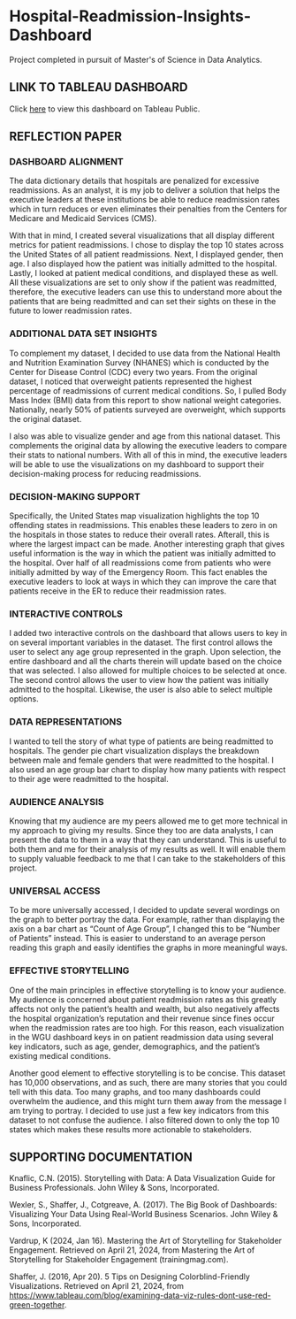 # Hospital-Readmission-Insights-Dashboard
Project completed in pursuit of Master's of Science in Data Analytics.

## LINK TO TABLEAU DASHBOARD
Click [here](https://public.tableau.com/views/KevinRupe-D210OriginalFinal/Story1?:language=en-US&:sid=&:redirect=auth&:display_count=n&:origin=viz_share_link) to view this dashboard on Tableau Public.

## REFLECTION PAPER

### DASHBOARD ALIGNMENT

The data dictionary details that hospitals are penalized for excessive readmissions. As an analyst, it is my job to deliver a solution that helps the executive leaders at these institutions be able to reduce readmission rates which in turn reduces or even eliminates their penalties from the Centers for Medicare and Medicaid Services (CMS). 

With that in mind, I created several visualizations that all display different metrics for patient readmissions. I chose to display the top 10 states across the United States of all patient readmissions. Next, I displayed gender, then age. I also displayed how the patient was initially admitted to the hospital. Lastly, I looked at patient medical conditions, and displayed these as well. All these visualizations are set to only show if the patient was readmitted, therefore, the executive leaders can use this to understand more about the patients that are being readmitted and can set their sights on these in the future to lower readmission rates. 

### ADDITIONAL DATA SET INSIGHTS

To complement my dataset, I decided to use data from the National Health and Nutrition Examination Survey (NHANES) which is conducted by the Center for Disease Control (CDC) every two years. From the original dataset, I noticed that overweight patients represented the highest percentage of readmissions of current medical conditions. So, I pulled Body Mass Index (BMI) data from this report to show national weight categories. Nationally, nearly 50% of patients surveyed are overweight, which supports the original dataset. 

I also was able to visualize gender and age from this national dataset. This complements the original data by allowing the executive leaders to compare their stats to national numbers. With all of this in mind, the executive leaders will be able to use the visualizations on my dashboard to support their decision-making process for reducing readmissions. 

### DECISION-MAKING SUPPORT

Specifically, the United States map visualization highlights the top 10 offending states in readmissions. This enables these leaders to zero in on the hospitals in those states to reduce their overall rates. Afterall, this is where the largest impact can be made. Another interesting graph that gives useful information is the way in which the patient was initially admitted to the hospital. Over half of all readmissions come from patients who were initially admitted by way of the Emergency Room. This fact enables the executive leaders to look at ways in which they can improve the care that patients receive in the ER to reduce their readmission rates. 

### INTERACTIVE CONTROLS

I added two interactive controls on the dashboard that allows users to key in on several important variables in the dataset. The first control allows the user to select any age group represented in the graph. Upon selection, the entire dashboard and all the charts therein will update based on the choice that was selected. I also allowed for multiple choices to be selected at once. The second control allows the user to view how the patient was initially admitted to the hospital. Likewise, the user is also able to select multiple options. 

### DATA REPRESENTATIONS

I wanted to tell the story of what type of patients are being readmitted to hospitals. The gender pie chart visualization displays the breakdown between male and female genders that were readmitted to the hospital. I also used an age group bar chart to display how many patients with respect to their age were readmitted to the hospital. 

### AUDIENCE ANALYSIS

Knowing that my audience are my peers allowed me to get more technical in my approach to giving my results. Since they too are data analysts, I can present the data to them in a way that they can understand. This is useful to both them and me for their analysis of my results as well. It will enable them to supply valuable feedback to me that I can take to the stakeholders of this project. 

### UNIVERSAL ACCESS

To be more universally accessed, I decided to update several wordings on the graph to better portray the data. For example, rather than displaying the axis on a bar chart as “Count of Age Group”, I changed this to be “Number of Patients” instead. This is easier to understand to an average person reading this graph and easily identifies the graphs in more meaningful ways. 

### EFFECTIVE STORYTELLING

One of the main principles in effective storytelling is to know your audience. My audience is concerned about patient readmission rates as this greatly affects not only the patient’s health and wealth, but also negatively affects the hospital organization’s reputation and their revenue since fines occur when the readmission rates are too high. For this reason, each visualization in the WGU dashboard keys in on patient readmission data using several key indicators, such as age, gender, demographics, and the patient’s existing medical conditions. 

Another good element to effective storytelling is to be concise. This dataset has 10,000 observations, and as such, there are many stories that you could tell with this data. Too many graphs, and too many dashboards could overwhelm the audience, and this might turn them away from the message I am trying to portray. I decided to use just a few key indicators from this dataset to not confuse the audience. I also filtered down to only the top 10 states which makes these results more actionable to stakeholders. 

## SUPPORTING DOCUMENTATION

Knaflic, C.N. (2015). Storytelling with Data: A Data Visualization Guide for Business Professionals. John Wiley & Sons, Incorporated.

Wexler, S., Shaffer, J., Cotgreave, A. (2017). The Big Book of Dashboards: Visualizing Your Data Using Real-World Business Scenarios. John Wiley & Sons, Incorporated.

Vardrup, K (2024, Jan 16). Mastering the Art of Storytelling for Stakeholder Engagement. Retrieved on April 21, 2024, from Mastering the Art of Storytelling for Stakeholder Engagement (trainingmag.com).

Shaffer, J. (2016, Apr 20). 5 Tips on Designing Colorblind-Friendly Visualizations. Retrieved on April 21, 2024, from https://www.tableau.com/blog/examining-data-viz-rules-dont-use-red-green-together.

